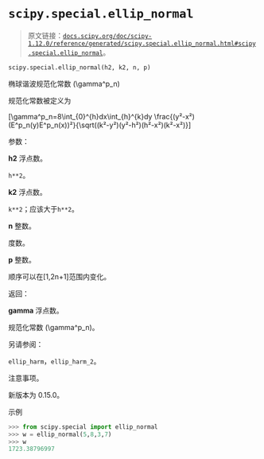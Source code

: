 # `scipy.special.ellip_normal`

> 原文链接：[`docs.scipy.org/doc/scipy-1.12.0/reference/generated/scipy.special.ellip_normal.html#scipy.special.ellip_normal`](https://docs.scipy.org/doc/scipy-1.12.0/reference/generated/scipy.special.ellip_normal.html#scipy.special.ellip_normal)。

```py
scipy.special.ellip_normal(h2, k2, n, p)
```

椭球谐波规范化常数 \(\gamma^p_n\)

规范化常数被定义为

\[\gamma^p_n=8\int_{0}^{h}dx\int_{h}^{k}dy \frac{(y²-x²)(E^p_n(y)E^p_n(x))²}{\sqrt((k²-y²)(y²-h²)(h²-x²)(k²-x²)}\]

参数：

**h2** 浮点数。

`h**2`。

**k2** 浮点数。

`k**2`；应该大于`h**2`。

**n** 整数。

度数。

**p** 整数。

顺序可以在[1,2n+1]范围内变化。

返回：

**gamma** 浮点数。

规范化常数 \(\gamma^p_n\)。

另请参阅：

`ellip_harm`，`ellip_harm_2`。

注意事项。

新版本为 0.15.0。

示例

```py
>>> from scipy.special import ellip_normal
>>> w = ellip_normal(5,8,3,7)
>>> w
1723.38796997 
```
